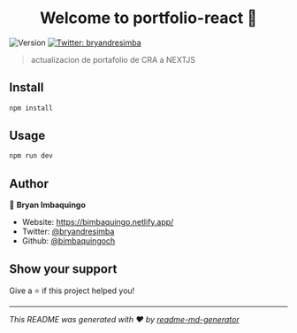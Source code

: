 <h1 align="center">Welcome to portfolio-react 👋</h1>
<p>
  <img alt="Version" src="https://img.shields.io/badge/version-0.1.0-blue.svg?cacheSeconds=2592000" />
  <a href="https://twitter.com/bryandresimba" target="_blank">
    <img alt="Twitter: bryandresimba" src="https://img.shields.io/twitter/follow/bryandresimba.svg?style=social" />
  </a>
</p>

> actualizacion de portafolio de CRA a NEXTJS

## Install

```sh
npm install
```

## Usage

```sh
npm run dev
```

## Author

👤 **Bryan Imbaquingo**

- Website: https://bimbaquingo.netlify.app/
- Twitter: [@bryandresimba](https://twitter.com/bryandresimba)
- Github: [@bimbaquingoch](https://github.com/bimbaquingoch)

## Show your support

Give a ⭐️ if this project helped you!

---

_This README was generated with ❤️ by [readme-md-generator](https://github.com/kefranabg/readme-md-generator)_

